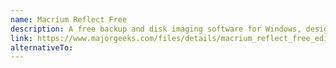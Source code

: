 ```yaml
---
name: Macrium Reflect Free
description: A free backup and disk imaging software for Windows, designed for creating full, incremental, and differential backups of your system and data.
link: https://www.majorgeeks.com/files/details/macrium_reflect_free_edition.html
alternativeTo: 
---
```

